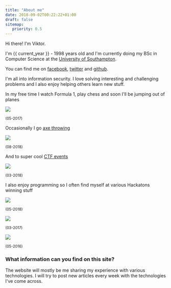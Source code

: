 ```yaml
---
title: "About me"
date: 2018-09-02T00:22:22+01:00
draft: false
sitemap:
   priority: 0.5
---
```


Hi there! I'm Viktor.

I'm {{ current_year }} - 1998 years old and I'm currently doing my BSc in Computer Science at the [University of Southampton](https://www.southampton.ac.uk/).

You can find me on [facebook](https://www.facebook.com/viktor.barzin), [twitter](https://twitter.com/ViktorBarzin) and [github](https://github.com/ViktorBarzin).


I'm all into information security. I love solving interesting and challenging problems and I also enjoy helping others learn new stuff.

In my free time I watch Formula 1, play chess and soon I'll be jumping out of planes

![](/images/index-f170bc66.png)

<sup>(05-2017)</sup>

Occasionally I go [axe throwing](https://whistlepunks.com/)

<!-- ![](/images/index-cf7e7d2d.png) -->
![](https://github.com/ViktorBarzin/Website/blob/master/static/images/index-cf7e7d2d.png?raw=true)
<!-- download from github because upload at home is shit -->

<sup>(08-2018)</sup>

And to super cool [CTF events](https://inter-ace.org/)

![](/images/index-5ad9d6b9.png)

<sup>(03-2018)</sup>

I also enjoy programming so I often find myself at various Hackatons winning stuff

![](/images/index-5ef9ff14.png)

<sup>(05-2018)</sup>

![](/images/index-e2f42c32.png)

<sup>(03-2017)</sup>

![](/images/index-a5369471.png)

<sup>(05-2016)</sup>

### <h3>What information can you find on this site?</h3>
The website will mostly be me sharing my experience with various technologies. I will try to post new articles every week with the technologies I've come across.

